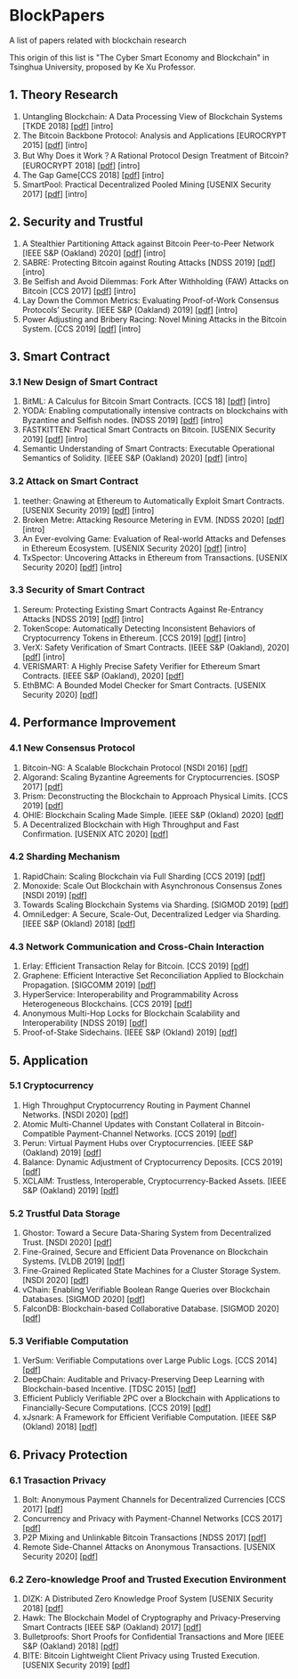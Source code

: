# BlockPapers
A list of papers related with blockchain research

This origin of this list is "The Cyber Smart Economy and Blockchain" in Tsinghua University, proposed by Ke Xu Professor.



## 1. Theory Research

1. Untangling Blockchain: A Data Processing View of Blockchain Systems [TKDE 2018] [[pdf](papers/1.1/1.pdf)] [intro]
2. The Bitcoin Backbone Protocol: Analysis and Applications [EUROCRYPT 2015] [[pdf](papers/1.1/2.pdf)] [intro]
3. But Why Does it Work？A Rational Protocol Design Treatment of Bitcoin? [EUROCRYPT 2018] [[pdf](papers/1.1/3.pdf)] [intro]
4. The Gap Game[CCS 2018] [[pdf](papers/1.1/4.pdf)] [intro]
5. SmartPool: Practical Decentralized Pooled Mining [USENIX Security 2017] [[pdf](papers/1.1/5.pdf)] [intro]



## 2. Security and Trustful

1. A Stealthier Partitioning Attack against Bitcoin Peer-to-Peer Network [IEEE S&P (Oakland) 2020] [[pdf](papers/2.1/1.pdf)] [intro]
2. SABRE: Protecting Bitcoin against Routing Attacks [NDSS 2019] [[pdf](papers/2.1/2.pdf)] [intro]
3. Be Selfish and Avoid Dilemmas: Fork After Withholding (FAW) Attacks on Bitcoin [CCS 2017] [[pdf](papers/2.1/3.pdf)] [intro]
4. Lay Down the Common Metrics: Evaluating Proof-of-Work Consensus Protocols’ Security. [IEEE S&P (Oakland) 2019] [[pdf](papers/2.1/4.pdf)] [intro]
5. Power Adjusting and Bribery Racing: Novel Mining Attacks in the Bitcoin System. [CCS 2019] [[pdf](papers/2.1/5.pdf)] [intro]



## 3. Smart Contract

### 3.1 New Design of Smart Contract

1. BitML: A Calculus for Bitcoin Smart Contracts. [CCS 18] [[pdf](papers/3.1/1.pdf)] [intro]
2. YODA: Enabling computationally intensive contracts on blockchains with Byzantine and Selfish nodes. [NDSS 2019] [[pdf](papers/3.1/2.pdf)] [intro]
3. FASTKITTEN: Practical Smart Contracts on Bitcoin. [USENIX Security 2019] [[pdf](papers/3.1/3.pdf)] [intro]
4. Semantic Understanding of Smart Contracts: Executable Operational Semantics of Solidity. [IEEE S&P (Oakland) 2020] [[pdf](papers/3.1/4.pdf)] [intro]

### 3.2 Attack on Smart Contract

1. teether: Gnawing at Ethereum to Automatically Exploit Smart Contracts. [USENIX Security 2019] [[pdf](papers/3.2/1.pdf)] [intro]
2. Broken Metre: Attacking Resource Metering in EVM. [NDSS 2020] [[pdf](papers/3.2/2.pdf)] [intro]
3. An Ever-evolving Game: Evaluation of Real-world Attacks and Defenses in Ethereum Ecosystem. [USENIX Security 2020] [[pdf](papers/3.2/3.pdf)] [intro]
4. TxSpector: Uncovering Attacks in Ethereum from Transactions. [USENIX Security 2020] [[pdf](papers/3.2/4.pdf)] [intro]

### 3.3 Security of Smart Contract

1. Sereum: Protecting Existing Smart Contracts Against Re-Entrancy Attacks [NDSS 2019] [[pdf](papers/3.3/1.pdf)] [intro]
2. TokenScope: Automatically Detecting Inconsistent Behaviors of Cryptocurrency Tokens in Ethereum. [CCS 2019] [[pdf](papers/3.3/2.pdf)] [intro]
3. VerX: Safety Verification of Smart Contracts. [IEEE S&P (Oakland), 2020] [[pdf](papers/3.3/3.pdf)] [intro]
4. VERISMART: A Highly Precise Safety Verifier for Ethereum Smart Contracts. [IEEE S&P (Oakland), 2020] [[pdf](papers/3.3/4.pdf)]
5. EthBMC: A Bounded Model Checker for Smart Contracts. [USENIX Security 2020] [[pdf](papers/3.3/5.pdf)]

 

## 4. Performance Improvement

### 4.1 New Consensus Protocol

1. Bitcoin-NG: A Scalable Blockchain Protocol [NSDI 2016] [[pdf](papers/4.1/1.pdf)]
2. Algorand: Scaling Byzantine Agreements for Cryptocurrencies. [SOSP 2017] [[pdf](papers/4.1/2.pdf)]
3. Prism: Deconstructing the Blockchain to Approach Physical Limits. [CCS 2019] [[pdf](papers/4.1/3.pdf)]
4. OHIE: Blockchain Scaling Made Simple. [IEEE S&P (Okland) 2020] [[pdf](papers/4.1/4.pdf)]
5. A Decentralized Blockchain with High Throughput and Fast Confirmation. [USENIX ATC 2020] [[pdf](papers/4.1/5.pdf)]

### 4.2 Sharding Mechanism

1. RapidChain: Scaling Blockchain via Full Sharding [CCS 2019] [[pdf](papers/4.2/1.pdf)]
2. Monoxide: Scale Out Blockchain with Asynchronous Consensus Zones [NSDI 2019] [[pdf](papers/4.2/2.pdf)]
3. Towards Scaling Blockchain Systems via Sharding. [SIGMOD 2019] [[pdf](papers/4.2/3.pdf)]
4. OmniLedger: A Secure, Scale-Out, Decentralized Ledger via Sharding. [IEEE S&P (Okland) 2018] [[pdf](papers/4.2/4.pdf)]

### 4.3 Network Communication and Cross-Chain Interaction

1. Erlay: Efficient Transaction Relay for Bitcoin. [CCS 2019] [[pdf](papers/4.3/1.pdf)]
2. Graphene: Efficient Interactive Set Reconciliation Applied to Blockchain Propagation. [SIGCOMM 2019] [[pdf](papers/4.3/2.pdf)]
3. HyperService: Interoperability and Programmability Across Heterogeneous Blockchains. [CCS 2019] [[pdf](papers/4.3/3.pdf)]
4. Anonymous Multi-Hop Locks for Blockchain Scalability and Interoperability [NDSS 2019] [[pdf](papers/4.3/4.pdf)]
5. Proof-of-Stake Sidechains. [IEEE S&P (Okland) 2019] [[pdf](papers/4.3/5.pdf)]



## 5. Application

### 5.1 Cryptocurrency

1. High Throughput Cryptocurrency Routing in Payment Channel Networks. [NSDI 2020] [[pdf](papers/5.1/1.pdf)]
2. Atomic Multi-Channel Updates with Constant Collateral in Bitcoin-Compatible Payment-Channel Networks. [CCS 2019] [[pdf](papers/5.1/2.pdf)]
3. Perun: Virtual Payment Hubs over Cryptocurrencies. [IEEE S&P (Oakland) 2019] [[pdf](papers/5.1/3.pdf)]
4. Balance: Dynamic Adjustment of Cryptocurrency Deposits. [CCS 2019] [[pdf](papers/5.1/4.pdf)]
5. XCLAIM: Trustless, Interoperable, Cryptocurrency-Backed Assets. [IEEE S&P (Oakland) 2019] [[pdf](papers/5.1/5.pdf)]

### 5.2 Trustful Data Storage

1. Ghostor: Toward a Secure Data-Sharing System from Decentralized Trust. [NSDI 2020] [[pdf](papers/5.2/1.pdf)]
2. Fine-Grained, Secure and Efficient Data Provenance on Blockchain Systems. [VLDB 2019] [[pdf](papers/5.2/2.pdf)]
3. Fine-Grained Replicated State Machines for a Cluster Storage System. [NSDI 2020] [[pdf](papers/5.2/3.pdf)]
4. vChain: Enabling Verifiable Boolean Range Queries over Blockchain Databases. [SIGMOD 2020] [[pdf](papers/5.2/4.pdf)]
5. FalconDB: Blockchain-based Collaborative Database. [SIGMOD 2020] [[pdf](papers/5.2/5.pdf)]

### 5.3 Verifiable Computation

1. VerSum: Verifiable Computations over Large Public Logs. [CCS 2014] [[pdf](papers/5.3/1.pdf)]
2. DeepChain: Auditable and Privacy-Preserving Deep Learning with Blockchain-based Incentive. [TDSC 2015] [[pdf](papers/5.3/2.pdf)]
3. Efficient Publicly Verifiable 2PC over a Blockchain with Applications to Financially-Secure Computations. [CCS 2019] [[pdf](papers/5.3/3.pdf)]
4. xJsnark: A Framework for Efficient Verifiable Computation. [IEEE S&P (Okland) 2018] [[pdf](papers/5.3/4.pdf)]



## 6. Privacy Protection

### 6.1 Trasaction Privacy

1. Bolt: Anonymous Payment Channels for Decentralized Currencies [CCS 2017] [[pdf](papers/6.1/1.pdf)]
2. Concurrency and Privacy with Payment-Channel Networks [CCS 2017] [[pdf](papers/6.1/2.pdf)]
3. P2P Mixing and Unlinkable Bitcoin Transactions [NDSS 2017] [[pdf](papers/6.1/3.pdf)]
4. Remote Side-Channel Attacks on Anonymous Transactions. [USENIX Security 2020] [[pdf](papers/6.1/4.pdf)]

### 6.2 Zero-knowledge Proof and Trusted Execution Environment

1. DIZK: A Distributed Zero Knowledge Proof System [USENIX Security 2018] [[pdf](papers/6.2/1.pdf)]
2. Hawk: The Blockchain Model of Cryptography and Privacy-Preserving Smart Contracts [IEEE S&P (Oakland) 2017] [[pdf](papers/6.2/2.pdf)]
3. Bulletproofs: Short Proofs for Confidential Transactions and More [IEEE S&P (Oakland) 2018] [[pdf](papers/6.2/3.pdf)]
4. BITE: Bitcoin Lightweight Client Privacy using Trusted Execution. [USENIX Security 2019] [[pdf](papers/6.2/4.pdf)]

 